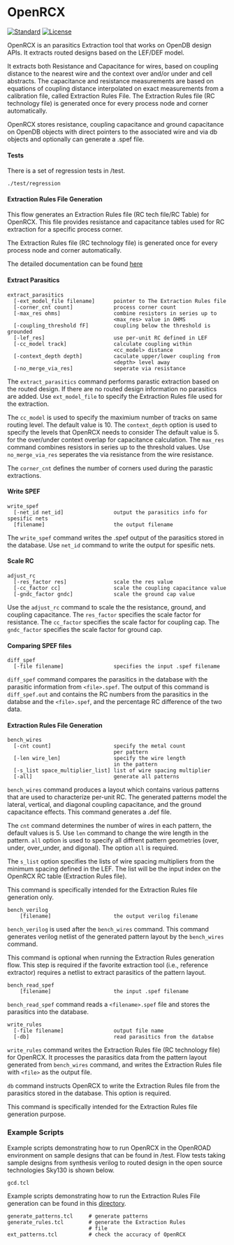 # OpenRCX
[![Standard](https://img.shields.io/badge/C%2B%2B-17-blue)](https://en.wikipedia.org/wiki/C%2B%2B#Standardization)
[![License](https://img.shields.io/badge/License-BSD%203--Clause-blue.svg)](https://opensource.org/licenses/BSD-3-Clause)

OpenRCX is an parasitics Extraction tool that works on OpenDB design APIs. 
It extracts routed designs based on the LEF/DEF model.

It extracts both Resistance and Capacitance for wires, based on coupling 
distance to the nearest wire and the context over and/or under and cell abstracts.
The capacitance and resistance measurements are based on equations of 
coupling distance interpolated on exact measurements from a calibration file, 
called Extraction Rules File. The Extraction Rules file (RC technology file) is 
generated once for every process node and corner automatically.

OpenRCX stores resistance, coupling capacitance and ground capacitance on OpenDB objects with direct pointers to the associated wire and via db objects
and optionally can generate a .spef file.


#### Tests
There is a set of regression tests in /test.

```
./test/regression
```

#### Extraction Rules File Generation

This flow generates an Extraction Rules file (RC tech file/RC Table) for OpenRCX. This file provides
resistance and capacitance tables used for RC extraction for a specific process
corner.

The Extraction Rules file (RC technology file) is 
generated once for every process node and corner automatically.

The detailed documentation can be found [here](doc/calibration.txt)

#### Extract Parasitics

```
extract_parasitics
  [-ext_model_file filename]      pointer to The Extraction Rules file
  [-corner_cnt count]             process corner count
  [-max_res ohms]                 combine resistors in series up to 
                                  <max_res> value in OHMS
  [-coupling_threshold fF]        coupling below the threshold is grounded
  [-lef_res]                      use per-unit RC defined in LEF
  [-cc_model track]               calculate coupling within 
                                  <cc_model> distance
  [-context_depth depth]          caculate upper/lower coupling from 
                                  <depth> level away
  [-no_merge_via_res]             seperate via resistance
```

The `extract_parasitics` command performs parastic extraction based on the
routed design. If there are no routed design information no parasitics are
added. Use `ext_model_file` to specify the Extraction Rules file used for the
extraction. 

The `cc_model` is used to specify the maximium number of tracks on same routing level.
The default value is 10.
The `context_depth` option is used to specify the levels that OpenRCX needs to consider 
The default value is 5.
for the over/under context overlap for capacitance calculation. 
The `max_res` command combines resistors in series up to the threshold values.
Use `no_merge_via_res` seperates the via resistance from the wire resistance.

The `corner_cnt` defines the number of corners used during the parastic
extractions.

#### Write SPEF

```
write_spef
  [-net_id net_id]                output the parasitics info for spesific nets
  [filename]                      the output filename
```

The `write_spef` command writes the .spef output of the parasitics stored in the
database. Use `net_id` command to write the output for spesific nets.

#### Scale RC

```
adjust_rc
  [-res_factor res]               scale the res value
  [-cc_factor cc]                 scale the coupling capacitance value
  [-gndc_factor gndc]             scale the ground cap value
```

Use the `adjust_rc` command to scale the the resistance, ground, and coupling
capacitance. The `res_factor` specifies the scale factor for resistance. The
`cc_factor` specifies the scale factor for coupling cap. The `gndc_factor`
specifies the scale factor for ground cap.

#### Comparing SPEF files 

```
diff_spef
  [-file filename]                specifies the input .spef filename  
```

`diff_spef` command compares the parasitics in the database with the parasitic
information from `<file>.spef`. The output of this command is `diff_spef.out` and
contains the RC numbers from the parasitics in the databse and the `<file>.spef`,
and the percentage RC difference of the two data.

#### Extraction Rules File Generation

```
bench_wires
  [-cnt count]                    specify the metal count 
                                  per pattern
  [-len wire_len]                 specify the wire length 
                                  in the pattern
  [-s_list space_multiplier_list] list of wire spacing multiplier
  [-all]                          generate all patterns  
```

`bench_wires` command produces a layout  which contains various patterns that
are used to characterize per-unit RC. The generated patterns model the
lateral, vertical, and diagonal coupling capacitance, and the ground capacitance
effects. This command generates a .def file.

The `cnt` command determines the number of wires in each pattern, the default
values is 5. Use `len` command to change the wire length in the pattern. `all` 
option is used to  specify all diffrent pattern geometries (over, under,
over_under, and digonal). The option `all` is required.

The `s_list` option specifies the lists of wire spacing multipliers from the
minimum spacing defined in the LEF. The list will be the input index on the 
OpenRCX RC table (Extraction Rules file).

This command is specifically intended for the Extraction Rules file generation
only.

```
bench_verilog
    [filename]                    the output verilog filename  
```

`bench_verilog` is used after the `bench_wires` command. This command generates
verilog netlist of the generated pattern layout by the `bench_wires`
command. 

This command is optional when running the Extraction Rules generation flow. This
step is required if the favorite extraction tool (i.e., reference extractor) 
requires a netlist to extract parasitics of the pattern layout.

```
bench_read_spef
    [filename]                    the input .spef filename  
```

`bench_read_spef` command reads a `<filename>.spef` file and stores the
parasitics into the database.

```
write_rules
  [-file filename]                output file name
  [-db]                           read parasitics from the databse
```

`write_rules` command writes the Extraction Rules file (RC technology file)
for OpenRCX. It processes the parasitics data from the pattern layout generated from
`bench_wires` command, and writes the Extraction Rules file with `<file>` as
the output file.

`db` command instructs OpenRCX to write the Extraction Rules file from 
the parasitics stored in the database. This option is required.

This command is specifically intended for the Extraction Rules file generation
purpose.

### Example Scripts

Example scripts demonstrating how to run OpenRCX in the OpenROAD environment on sample designs
that can be found in /test. Flow tests taking sample designs from synthesis
verilog to routed design in the open source technologies
Sky130 is shown below.

```
gcd.tcl
```

Example scripts demonstrating how to run the Extraction Rules File generation
can be found in this [directory](calibration/script).

```
generate_patterns.tcl     # generate patterns
generate_rules.tcl        # generate the Extraction Rules
                          # file
ext_patterns.tcl          # check the accuracy of OpenRCX
```
